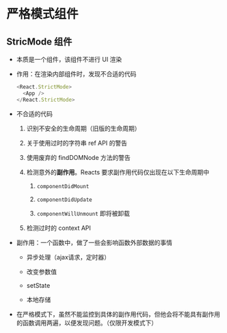 # 严格模式组件

## StricMode 组件

  - 本质是一个组件，该组件不进行 UI 渲染

  - 作用：在渲染内部组件时，发现不合适的代码

    ```javascript
    <React.StrictMode>
      <App />
    </React.StrictMode>
    ```

  - 不合适的代码

    1.  识别不安全的生命周期（旧版的生命周期）

    2.  关于使用过时的字符串 ref API 的警告

    3.  使用废弃的 findDOMNode 方法的警告

    4.  检测意外的**副作用**。Reacts 要求副作用代码仅出现在以下生命周期中

        1.  `componentDidMount`

        2.  `componentDidUpdate`

        3.  `componentWillUnmount` 即将被卸载

    5.  检测过时的 context API

  - 副作用：一个函数中，做了一些会影响函数外部数据的事情

      - 异步处理（ajax请求，定时器）

      - 改变参数值

      - setState

      - 本地存储

  - 在严格模式下，虽然不能监控到具体的副作用代码，但他会将不能具有副作用的函数调用两遍，以便发现问题。（仅限开发模式下）
